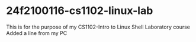 # 24f2100116-cs1102-linux-lab
This is for the purpose of my CS1102-Intro to Linux Shell Laboratory course
Added a line from my PC
